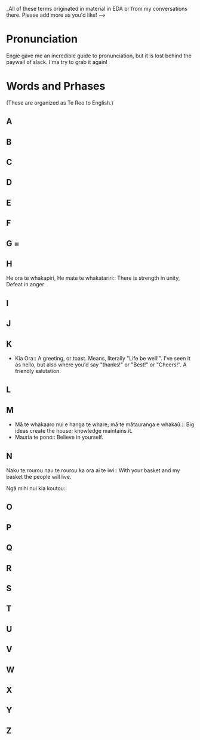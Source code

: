 <!-- Title: te reo language -->

_All of these terms originated in material in EDA or from my conversations there.  Please add more as you'd like! -->

# Pronunciation
Engie gave me an incredible guide to pronunciation, but it is lost behind the paywall of slack.  I'ma try to grab it again!

# Words and Prhases
(These are organized as Te Reo to English.)
##  A 
##  B 
##  C 
##  D 
##  E 
##  F 
##  G =
##  H 
He ora te whakapiri, He mate te whakatariri:: There is strength in unity, Defeat in anger

##  I 
##  J 
##  K 
* Kia Ora:: A greeting, or toast.  Means, literally "Life be well!".  I've seen it as hello, but also where you'd say "thanks!" or "Best!" or "Cheers!".  A friendly salutation.
##  L 
##  M 
* Mā te whakaaro nui e hanga te whare; mā te mātauranga e whakaū.::
    Big ideas create the house; knowledge maintains it.
* Mauria te pono:: Believe in yourself.
##  N 
Naku te rourou nau te rourou ka ora ai te iwi:: 
    With your basket and my basket the people will live.

Ngā mihi nui kia koutou:: 


##  O 
##  P 
##  Q 
##  R 
##  S 
##  T 
##  U 
##  V 
##  W 
##  X 
##  Y 
##  Z 

